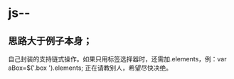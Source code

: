 # js--
思路大于例子本身；
-----------------
自己封装的支持链式操作。如果只用标签选择器时，还需加.elements，例：var aBox=$('.box ').elements; 正在请教别人，希望尽快决绝。
